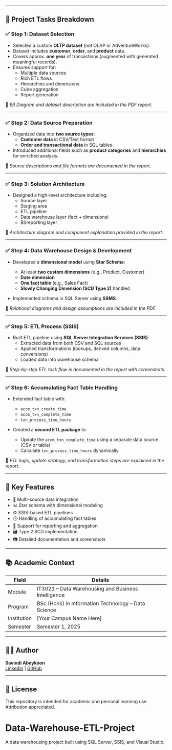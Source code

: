 
---

## 🔎 Project Tasks Breakdown

### ✅ Step 1: Dataset Selection
- Selected a custom **OLTP dataset** (not OLAP or AdventureWorks).
- Dataset includes **customer**, **order**, and **product** data.
- Covers approx. **one year** of transactions (augmented with generated meaningful records).
- Ensures support for:
  - Multiple data sources
  - Rich ETL flows
  - Hierarchies and dimensions
  - Cube aggregation
  - Report generation

📌 *ER Diagram and dataset description are included in the PDF report.*

---

### ✅ Step 2: Data Source Preparation
- Organized data into **two source types**:
  - **Customer data** in CSV/Text format
  - **Order and transactional data** in SQL tables
- Introduced additional fields such as **product categories** and **hierarchies** for enriched analysis.

📌 *Source descriptions and file formats are documented in the report.*

---

### ✅ Step 3: Solution Architecture
- Designed a high-level architecture including:
  - Source layer
  - Staging area
  - ETL pipeline
  - Data warehouse layer (fact + dimensions)
  - BI/reporting layer

📌 *Architecture diagram and component explanation provided in the report.*

---

### ✅ Step 4: Data Warehouse Design & Development
- Developed a **dimensional model** using **Star Schema**:
  - At least **two custom dimensions** (e.g., Product, Customer)
  - **Date dimension**
  - **One fact table** (e.g., Sales Fact)
  - **Slowly Changing Dimension (SCD Type 2)** handled

- Implemented schema in SQL Server using **SSMS**.

📌 *Relational diagrams and design assumptions are included in the PDF.*

---

### ✅ Step 5: ETL Process (SSIS)
- Built ETL pipeline using **SQL Server Integration Services (SSIS)**:
  - Extracted data from both CSV and SQL sources
  - Applied transformations (lookups, derived columns, data conversions)
  - Loaded data into warehouse schema

📌 *Step-by-step ETL task flow is documented in the report with screenshots.*

---

### ✅ Step 6: Accumulating Fact Table Handling
- Extended fact table with:
  - `accm_txn_create_time`
  - `accm_txn_complete_time`
  - `txn_process_time_hours`
  
- Created a **second ETL package** to:
  - Update the `accm_txn_complete_time` using a separate data source (CSV or table)
  - Calculate `txn_process_time_hours` dynamically

📌 *ETL logic, update strategy, and transformation steps are explained in the report.*

---

## 🧠 Key Features

- 📁 Multi-source data integration
- 📊 Star schema with dimensional modeling
- ⚙️ SSIS-based ETL pipelines
- 🕒 Handling of accumulating fact tables
- 🧮 Support for reporting and aggregation
- 🗃️ Type 2 SCD implementation
- 📷 Detailed documentation and screenshots

---

## 📚 Academic Context

| Field          | Details                                           |
|----------------|---------------------------------------------------|
| Module         | IT3021 – Data Warehousing and Business Intelligence |
| Program        | BSc (Hons) in Information Technology – Data Science |
| Institution    | [Your Campus Name Here]                           |
| Semester       | Semester 1, 2025                                  |

---

## 👩‍💻 Author

**Savindi Abeykoon**  
[LinkedIn](https://www.linkedin.com/in/yourprofile) | [GitHub](https://github.com/yourusername)

---

## 📜 License

This repository is intended for academic and personal learning use. Attribution appreciated.  
# Data-Warehouse-ETL-Project
A data warehousing project built using SQL Server, SSIS, and Visual Studio.
